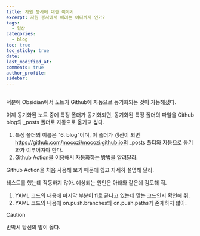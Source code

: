 ```yaml
---
title: 자원 봉사에 대한 이야기
excerpt: 자원 봉사에서 배려는 어디까지 인가?
tags:
  - 일상
categories:
  - blog
toc: true
toc_sticky: true
date: 
last_modified_at: 
comments: true
author_profile: 
sidebar:
---
```

## 



덕분에 Obsidian에서 노트가 Github에 자동으로 동기화되는 것이 가능해졌다.

이제 동기화된 노트 중에 특정 폴더가 동기화되면, 동기화된 특정 폴더의 파일을 Github blog의 _posts 폴더로 자동으로 옮기고 싶다. 
1. 특정 폴더의 이름은 "6. blog"이며, 이 폴더가 갱신이 되면 https://github.com/mocozi/mocozi.github.io의 _posts 폴더와 자동으로 동기화가 이루어져야 한다.
2. Github Action을 이용해서 자동화하는 방법을 알려달라.

Github Action을 처음 사용해 보기 때문에 쉽고 자세히 설명해 달라.


테스트를 했는데 작동하지 않아. 예상되는 원인은 아래와 같은데 검토해 줘.
1. YAML 코드의 내용에 마지막 부분이 fi로 끝나고 있는데 맞는 코드인지 확인해 줘.
2. YAML 코드의 내용에 on.push.branches와 on.push.paths가 존재하지 않아.




>[!caution]
>반박시 당신의 말이 옳다.
